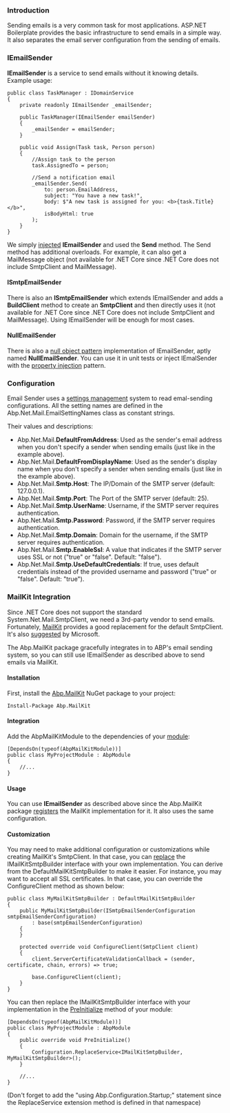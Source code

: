 ### Introduction

Sending emails is a very common task for most applications.
ASP.NET Boilerplate provides the basic infrastructure to send
emails in a simple way. It also separates the email server configuration from the sending 
of emails.

### IEmailSender

**IEmailSender** is a service to send emails without it knowing
details. Example usage:

    public class TaskManager : IDomainService
    {
        private readonly IEmailSender _emailSender;

        public TaskManager(IEmailSender emailSender)
        {
            _emailSender = emailSender;
        }

        public void Assign(Task task, Person person)
        {
            //Assign task to the person
            task.AssignedTo = person;

            //Send a notification email
            _emailSender.Send(
                to: person.EmailAddress,
                subject: "You have a new task!",
                body: $"A new task is assigned for you: <b>{task.Title}</b>",
                isBodyHtml: true
            );
        }
    }

We simply [injected](Dependency-Injection.md) **IEmailSender** and
used the **Send** method. The Send method has additional overloads. For example, it
can also get a MailMessage object (not available for .NET Core since .NET Core
does not include SmtpClient and MailMessage).

#### ISmtpEmailSender

There is also an **ISmtpEmailSender** which extends IEmailSender and adds a
**BuildClient** method to create an **SmtpClient** and then directly uses it
(not available for .NET Core since .NET Core does not include SmtpClient
and MailMessage). Using IEmailSender will be enough for most cases.

#### NullEmailSender

There is also a [null object
pattern](https://en.wikipedia.org/wiki/Null_Object_pattern)
implementation of IEmailSender, aptly named **NullEmailSender**. You can use it in
unit tests or inject IEmalSender with the [property
injection](Dependency-Injection.md) pattern.

### Configuration

Email Sender uses a [settings management](Setting-Management.md) system
to read emal-sending configurations. All the setting names are defined in the
Abp.Net.Mail.EmailSettingNames class as constant strings. 

Their values and descriptions:

-   Abp.Net.Mail.**DefaultFromAddress**: Used as the sender's email address
    when you don't specify a sender when sending emails (just like in the
    example above).
-   Abp.Net.Mail.**DefaultFromDisplayName**: Used as the sender's display name
    when you don't specify a sender when sending emails (just like in the
    example above).
-   Abp.Net.Mail.**Smtp.Host**: The IP/Domain of the SMTP server (default:
    127.0.0.1).
-   Abp.Net.Mail.**Smtp.Port**: The Port of the SMTP server (default: 25).
-   Abp.Net.Mail.**Smtp.UserName**: Username, if the SMTP server requires
    authentication.
-   Abp.Net.Mail.**Smtp.Password**: Password, if the SMTP server requires
    authentication.
-   Abp.Net.Mail.**Smtp.Domain**: Domain for the username, if the SMTP
    server requires authentication.
-   Abp.Net.Mail.**Smtp.EnableSsl**: A value that indicates if the SMTP server
    uses SSL or not ("true" or "false". Default: "false").
-   Abp.Net.Mail.**Smtp.UseDefaultCredentials**: If true, uses default
    credentials instead of the provided username and password ("true" or
    "false". Default: "true").

### MailKit Integration

Since .NET Core does not support the standard System.Net.Mail.SmtpClient, 
we need a 3rd-party vendor to send emails. Fortunately,
[MailKit](https://github.com/jstedfast/MailKit) provides a good
replacement for the default SmtpClient. It's also
[suggested](https://www.infoq.com/news/2017/04/MailKit-MimeKit-Official)
by Microsoft.

The Abp.MailKit package gracefully integrates in to ABP's email sending system, so you 
can still use IEmailSender as described above to send emails via MailKit.

#### Installation

First, install the [Abp.MailKit](https://www.nuget.org/packages/Abp.MailKit)
NuGet package to your project:

    Install-Package Abp.MailKit

#### Integration

Add the AbpMailKitModule to the dependencies of your
[module](Module-System.md):

    [DependsOn(typeof(AbpMailKitModule))]
    public class MyProjectModule : AbpModule
    {
        //...
    }

#### Usage

You can use **IEmailSender** as described above since the Abp.MailKit
package [registers](Dependency-Injection.md) the MailKit implementation
for it. It also uses the same configuration.

#### Customization

You may need to make additional configuration or customizations while
creating MailKit's SmtpClient. In that case, you can
[replace](Startup-Configuration.md) the IMailKitSmtpBuilder interface with
your own implementation. You can derive from the DefaultMailKitSmtpBuilder
to make it easier. For instance, you may want to accept all SSL
certificates. In that case, you can override the ConfigureClient method as
shown below:

    public class MyMailKitSmtpBuilder : DefaultMailKitSmtpBuilder
    {
        public MyMailKitSmtpBuilder(ISmtpEmailSenderConfiguration smtpEmailSenderConfiguration) 
            : base(smtpEmailSenderConfiguration)
        {
        }

        protected override void ConfigureClient(SmtpClient client)
        {
            client.ServerCertificateValidationCallback = (sender, certificate, chain, errors) => true;

            base.ConfigureClient(client);
        }
    }

You can then replace the IMailKitSmtpBuilder interface with your
implementation in the [PreInitialize](Module-System.md) method of your
module:

    [DependsOn(typeof(AbpMailKitModule))]
    public class MyProjectModule : AbpModule
    {
        public override void PreInitialize()
        {
            Configuration.ReplaceService<IMailKitSmtpBuilder, MyMailKitSmtpBuilder>();
        }

        //...
    }

(Don't forget to add the "using Abp.Configuration.Startup;" statement since the
ReplaceService extension method is defined in that namespace)
